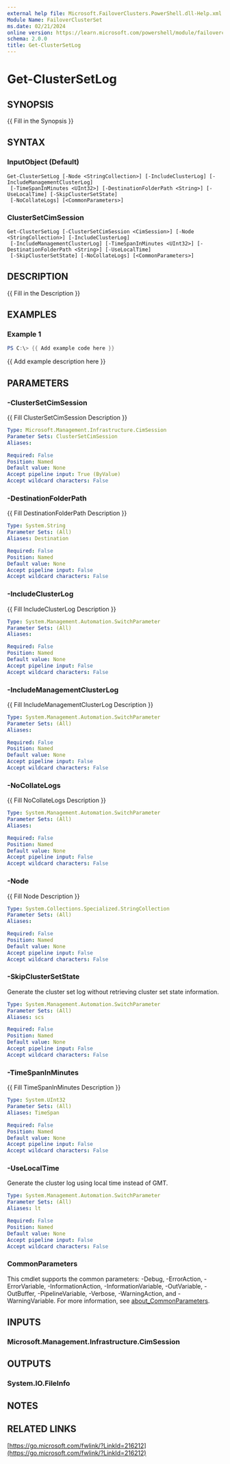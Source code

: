 ```yaml
---
external help file: Microsoft.FailoverClusters.PowerShell.dll-Help.xml
Module Name: FailoverClusterSet
ms.date: 02/21/2024
online version: https://learn.microsoft.com/powershell/module/failoverclusterset/get-clustersetlog?view=windowsserver2025-ps&wt.mc_id=ps-gethelp
schema: 2.0.0
title: Get-ClusterSetLog
---
```


# Get-ClusterSetLog

## SYNOPSIS
{{ Fill in the Synopsis }}

## SYNTAX

### InputObject (Default)
```
Get-ClusterSetLog [-Node <StringCollection>] [-IncludeClusterLog] [-IncludeManagementClusterLog]
 [-TimeSpanInMinutes <UInt32>] [-DestinationFolderPath <String>] [-UseLocalTime] [-SkipClusterSetState]
 [-NoCollateLogs] [<CommonParameters>]
```

### ClusterSetCimSession
```
Get-ClusterSetLog [-ClusterSetCimSession <CimSession>] [-Node <StringCollection>] [-IncludeClusterLog]
 [-IncludeManagementClusterLog] [-TimeSpanInMinutes <UInt32>] [-DestinationFolderPath <String>] [-UseLocalTime]
 [-SkipClusterSetState] [-NoCollateLogs] [<CommonParameters>]
```

## DESCRIPTION
{{ Fill in the Description }}

## EXAMPLES

### Example 1
```powershell
PS C:\> {{ Add example code here }}
```

{{ Add example description here }}

## PARAMETERS

### -ClusterSetCimSession
{{ Fill ClusterSetCimSession Description }}

```yaml
Type: Microsoft.Management.Infrastructure.CimSession
Parameter Sets: ClusterSetCimSession
Aliases:

Required: False
Position: Named
Default value: None
Accept pipeline input: True (ByValue)
Accept wildcard characters: False
```

### -DestinationFolderPath
{{ Fill DestinationFolderPath Description }}

```yaml
Type: System.String
Parameter Sets: (All)
Aliases: Destination

Required: False
Position: Named
Default value: None
Accept pipeline input: False
Accept wildcard characters: False
```

### -IncludeClusterLog
{{ Fill IncludeClusterLog Description }}

```yaml
Type: System.Management.Automation.SwitchParameter
Parameter Sets: (All)
Aliases:

Required: False
Position: Named
Default value: None
Accept pipeline input: False
Accept wildcard characters: False
```

### -IncludeManagementClusterLog
{{ Fill IncludeManagementClusterLog Description }}

```yaml
Type: System.Management.Automation.SwitchParameter
Parameter Sets: (All)
Aliases:

Required: False
Position: Named
Default value: None
Accept pipeline input: False
Accept wildcard characters: False
```

### -NoCollateLogs
{{ Fill NoCollateLogs Description }}

```yaml
Type: System.Management.Automation.SwitchParameter
Parameter Sets: (All)
Aliases:

Required: False
Position: Named
Default value: None
Accept pipeline input: False
Accept wildcard characters: False
```

### -Node
{{ Fill Node Description }}

```yaml
Type: System.Collections.Specialized.StringCollection
Parameter Sets: (All)
Aliases:

Required: False
Position: Named
Default value: None
Accept pipeline input: False
Accept wildcard characters: False
```

### -SkipClusterSetState
Generate the cluster set log without retrieving cluster set state information.

```yaml
Type: System.Management.Automation.SwitchParameter
Parameter Sets: (All)
Aliases: scs

Required: False
Position: Named
Default value: None
Accept pipeline input: False
Accept wildcard characters: False
```

### -TimeSpanInMinutes
{{ Fill TimeSpanInMinutes Description }}

```yaml
Type: System.UInt32
Parameter Sets: (All)
Aliases: TimeSpan

Required: False
Position: Named
Default value: None
Accept pipeline input: False
Accept wildcard characters: False
```

### -UseLocalTime
Generate the cluster log using local time instead of GMT.

```yaml
Type: System.Management.Automation.SwitchParameter
Parameter Sets: (All)
Aliases: lt

Required: False
Position: Named
Default value: None
Accept pipeline input: False
Accept wildcard characters: False
```

### CommonParameters
This cmdlet supports the common parameters: -Debug, -ErrorAction, -ErrorVariable, -InformationAction, -InformationVariable, -OutVariable, -OutBuffer, -PipelineVariable, -Verbose, -WarningAction, and -WarningVariable. For more information, see [about_CommonParameters](http://go.microsoft.com/fwlink/?LinkID=113216).

## INPUTS

### Microsoft.Management.Infrastructure.CimSession

## OUTPUTS

### System.IO.FileInfo

## NOTES

## RELATED LINKS

[https://go.microsoft.com/fwlink/?LinkId=216212](https://go.microsoft.com/fwlink/?LinkId=216212)

